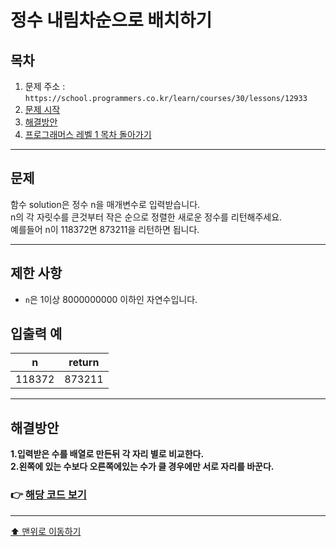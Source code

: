 # 정수 내림차순으로 배치하기

## 목차

1. 문제 주소 : `https://school.programmers.co.kr/learn/courses/30/lessons/12933`
2. [문제 시작](#문제)
3. [해결방안](#해결방안)
4. [프로그래머스 레벨 1 목차 돌아가기](../README.md)
___

## 문제

함수 solution은 정수 n을 매개변수로 입력받습니다.<br>
n의 각 자릿수를 큰것부터 작은 순으로 정렬한 새로운 정수를 리턴해주세요.<br>
예를들어 n이 118372면 873211을 리턴하면 됩니다.

___

## 제한 사항

+ `n`은 1이상 8000000000 이하인 자연수입니다.

## 입출력 예

| n      | 	return |
|--------|---------|
| 118372 | 873211	 |

___

## 해결방안
**1.입력받은 수를 배열로 만든뒤 각 자리 별로 비교한다.** <br>
**2.왼쪽에 있는 수보다 오른쪽에있는 수가 클 경우에만 서로 자리를 바꾼다.** <br>

### 👉 [해당 코드 보기](정수내림차순으로배치하기.java)

---

[⬆ 맨위로 이동하기](#정수-내림차순으로-배치하기)